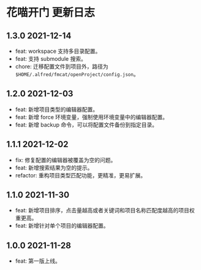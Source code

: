 # 花喵开门 更新日志

## 1.3.0 2021-12-14

- feat: workspace 支持多目录配置。
- feat: 支持 submodule 搜索。
- chore: 迁移配置文件到项目外，路径为 `$HOME/.alfred/fmcat/openProject/config.json`。

## 1.2.0 2021-12-03

- feat: 新增项目类型的编辑器配置。
- feat: 新增 force 环境变量，强制使用环境变量中的编辑器配置。
- feat: 新增 backup 命令，可以将配置文件备份到指定目录。

## 1.1.1 2021-12-02

- fix: 修复配置的编辑器被覆盖为空的问题。
- feat: 新增搜索结果为空的提示。
- refactor: 重构项目类型匹配功能，更精准，更易扩展。

## 1.1.0 2021-11-30

- feat: 新增项目排序，点击量越高或者关键词和项目名称匹配度越高的项目权重更高。
- feat: 新增针对单个项目的编辑器配置。

## 1.0.0 2021-11-28

- feat: 第一版上线。
